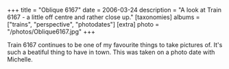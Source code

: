 +++
title = "Oblique 6167"
date = 2006-03-24
description = "A look at Train 6167 - a little off centre and rather close up."
[taxonomies]
albums = ["trains", "perspective", "photodates"]
[extra]
photo = "/photos/Oblique6167.jpg"
+++

Train 6167 continues to be one of my favourite things to take pictures of. It's such a beatiful thing to have in town. This was taken on a photo date with Michelle.
